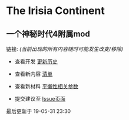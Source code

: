 # The Irisia Continent

## 一个神秘时代4附属mod

链接:
_(当前出现的所有内容随时可能发生改变/移除)_

* 查看开发 [更新历史](https://github.com/351768593/MinecraftTheIrisiaContinent/blob/master/版本历史%20changelog.txt)

* 查看新内容 [清单](https://github.com/351768593/MinecraftTheIrisiaContinent/blob/master/清单%20list.md)

* 查看新材料 [平衡性相关参数](https://github.com/351768593/MinecraftTheIrisiaContinent/blob/master/平衡性参数.md)

* 提交建议至 [Issue页面](https://github.com/351768593/MinecraftTheIrisiaContinent/issues)

最后更新于 19-05-31 23:30